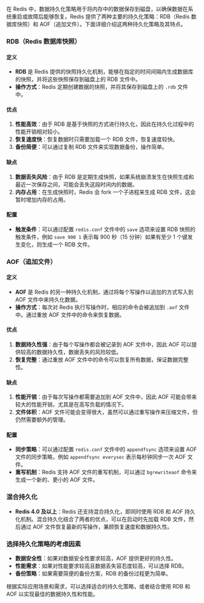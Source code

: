 在 Redis 中，数据持久化策略用于将内存中的数据保存到磁盘，以确保数据在系统重启或故障后能够恢复。Redis 提供了两种主要的持久化策略：RDB（Redis 数据库快照）和 AOF（追加文件）。下面详细介绍这两种持久化策略及其特点。

### RDB（Redis 数据库快照）

#### **定义**

- **RDB** 是 Redis 提供的快照持久化机制，能够在指定的时间间隔内生成数据库的快照，并将这些快照保存到磁盘上的 RDB 文件中。
- **操作方式**：Redis 定期创建数据的快照，并将其保存到磁盘上的 `.rdb` 文件中。

#### **优点**

1. **性能高效**：由于 RDB 是基于快照的方式进行持久化，因此在持久化过程中的性能开销相对较小。
2. **恢复速度快**：恢复数据时只需要加载一个 RDB 文件，恢复速度较快。
3. **备份简便**：可以通过复制 RDB 文件来实现数据备份，操作简单。

#### **缺点**

1. **数据丢失风险**：由于 RDB 是定期生成快照，如果系统崩溃发生在快照生成和最近一次保存之间，可能会丢失这段时间内的数据。
2. **内存占用**：在生成快照时，Redis 会 fork 一个子进程来生成 RDB 文件，这会暂时增加内存的占用。

#### **配置**

- **触发条件**：可以通过配置 `redis.conf` 文件中的 `save` 选项来设置 RDB 快照的触发条件，例如 `save 900 1` 表示每 900 秒（15 分钟）如果有至少 1 个键发生变化，则生成一个 RDB 文件。

### AOF（追加文件）

#### **定义**

- **AOF** 是 Redis 的另一种持久化机制，通过将每个写操作以追加的方式写入到 AOF 文件中来持久化数据。
- **操作方式**：每次对 Redis 执行写操作时，相应的命令会被追加到 `.aof` 文件中。通过重放 AOF 文件中的命令来恢复数据。

#### **优点**

1. **数据持久性强**：由于每个写操作都会被记录到 AOF 文件中，因此 AOF 可以提供较高的数据持久性，数据丢失的风险较低。
2. **恢复完整**：通过重放 AOF 文件中的命令可以恢复所有数据，保证数据完整性。

#### **缺点**

1. **性能开销**：由于每次写操作都需要追加到 AOF 文件中，因此 AOF 可能会带来较大的性能开销，尤其是在高写负载的情况下。
2. **文件体积**：AOF 文件可能会变得很大，虽然可以通过重写操作来压缩文件，但仍然需要额外的管理。

#### **配置**

- **同步策略**：可以通过配置 `redis.conf` 文件中的 `appendfsync` 选项来设置 AOF 文件的同步策略，例如 `appendfsync everysec` 表示每秒钟同步一次 AOF 文件。
- **重写机制**：Redis 支持 AOF 文件的重写机制，可以通过 `bgrewriteaof` 命令来生成一个新的、更小的 AOF 文件。

### 混合持久化

- **Redis 4.0 及以上**：Redis 还支持混合持久化，即同时使用 RDB 和 AOF 持久化机制。混合持久化结合了两者的优点，可以在启动时先加载 RDB 文件，然后通过 AOF 文件恢复最新的写操作，兼顾恢复速度和数据持久性。

### 选择持久化策略的考虑因素

- **数据安全性**：如果对数据安全性要求较高，AOF 提供更好的持久性。
- **性能需求**：如果对性能要求较高且数据丢失容忍度较高，可以选择 RDB。
- **备份策略**：如果需要简便的备份方案，RDB 的备份过程更为简单。

根据实际应用场景和需求，可以选择适合的持久化策略，或者结合使用 RDB 和 AOF 以实现最佳的数据持久性和性能。